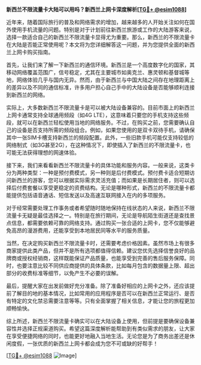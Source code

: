 **新西兰不限流量卡大陆可以用吗？新西兰上网卡深度解析[[TG💪+ @esim1088](https://t.me/s/esim1088)]**

近年来，随着国际旅行的普及和网络需求的增加，越来越多的人开始关注如何在国外使用手机流量的问题。特别是对于计划前往新西兰旅游或工作的大陆游客来说，选择一款适合自己的新西兰不限流量卡显得尤为重要。那么，新西兰的不限流量卡在大陆是否能正常使用呢？本文将为您详细解答这一问题，并为您提供全面的新西兰上网卡购买指南。

首先，让我们来了解一下新西兰的通信环境。新西兰是一个高度数字化的国家，其移动网络覆盖范围广，信号稳定，尤其在主要城市如奥克兰、惠灵顿和基督城等地，网络体验几乎与国内无异。然而，由于新西兰与中国大陆之间存在地理距离上的差异以及不同的通信标准，许多用户担心自己手中的大陆设备是否能够顺利连接到新西兰的网络。

实际上，大多数新西兰不限流量卡是可以被大陆设备兼容的。目前市面上的新西兰上网卡通常支持全球通用频段（如4G LTE），这意味着只要您的手机支持这些频段，就可以在新西兰轻松使用当地的网络服务。不过，在购买之前，您需要确认自己的设备是否支持所需的频段组合。例如，如果您使用的是双卡双待手机，请确保其中一张SIM卡槽支持新西兰的频段配置。此外，一些旧款手机可能仅支持较低的网络制式（如3G甚至2G），在这种情况下，即使插入了新西兰的不限流量卡，也可能无法获得理想的网速体验。

接下来，我们来看看新西兰不限流量卡的具体功能和服务内容。一般来说，这类卡分为两种类型：一种是预付费模式，另一种则是后付费模式。预付费卡适合短期访问新西兰的游客，您可以根据实际需求灵活充值；而如果是长期居住者，则可以选择后付费套餐以享受更稳定的资费结构。无论是哪种形式，新西兰的不限流量卡都能提供包括语音通话、短信发送以及高速互联网接入在内的多项服务。

对于经常需要处理工作事务或者希望随时随地保持在线状态的人来说，新西兰不限流量卡无疑是最佳选择之一。特别是在旅行期间，无论是导航陌生街道还是查找景点信息，都需要依赖可靠的网络支持。通过购买一张合适的上网卡，您不仅能够避免高昂的漫游费用，还能享受到本地居民同等水平的服务质量。

当然，在决定购买新西兰不限流量卡时，还需要考虑价格因素。虽然市场上有很多商家提供此类产品，但并不是所有选项都值得信赖。建议您优先选择信誉良好的品牌商或授权经销商，这样既能保证产品质量，也能享受到完善的售后服务保障。同时，也要注意比较不同供应商提供的具体条款，比如每月包含的数据量上限、超出部分的收费标准等细节，以免产生不必要的误解。

最后，提醒大家在出发前做好充分准备。除了准备好相应的上网卡之外，还应该提前了解目的地的基本情况，比如常用的应用程序是否可以在新西兰正常运行、是否有特定的文化禁忌需要注意等等。只有全面掌握了相关信息，才能让您的旅程更加顺畅愉快。

综上所述，新西兰不限流量卡确实可以在大陆设备上使用，但前提是要确保设备兼容性并选择正规渠道购买。希望这篇深度解析能帮助到有类似需求的朋友，让大家在享受便捷网络的同时，也能更好地融入当地生活。无论您是为了商务出差还是休闲度假，一张优质的新西兰上网卡都会成为您不可或缺的好帮手！

[[TG💪+ @esim1088](https://t.me/s/esim1088) ![Image](https://i.postimg.cc/4NQfJmqS/Snipaste-2025-05-13-00-14-12.png)]